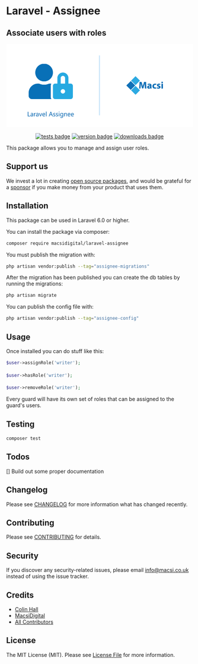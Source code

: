 # Laravel - Assignee

## Associate users with roles
 
![Header Image](https://github.com/MacsiDigital/repo-design/raw/master/laravel-assignee/header.png)

<p align="center">
 <a href="https://github.com/MacsiDigital/laravel-assignee/actions?query=workflow%3Atests"><img src="https://github.com/MacsiDigital/laravel-assignee/workflows/Run%20tests/badge.svg" style="max-width:100%;" alt="tests badge"></a>
 <a href="https://packagist.org/packages/macsidigital/laravel-assignee"><img src="https://img.shields.io/packagist/v/macsidigital/laravel-assignee.svg?style=flat-square" alt="version badge"/></a>
 <a href="https://packagist.org/packages/macsidigital/laravel-assignee"><img src="https://img.shields.io/packagist/dt/macsidigital/laravel-assignee.svg?style=flat-square" alt="downloads badge"/></a>
</p>

This package allows you to manage and assign user roles.

## Support us

We invest a lot in creating [open source packages](https://macsidigital.co.uk/open-source), and would be grateful for a [sponsor](https://github.com/sponsors/MacsiDigital) if you make money from your product that uses them.

## Installation

This package can be used in Laravel 6.0 or higher.

You can install the package via composer:

``` bash
composer require macsidigital/laravel-assignee
```

You must publish the migration with:

``` bash
php artisan vendor:publish --tag="assignee-migrations"
```

After the migration has been published you can create the db tables by running the migrations:

``` bash
php artisan migrate
```

You can publish the config file with:

``` bash
php artisan vendor:publish --tag="assignee-config"
```

## Usage

Once installed you can do stuff like this:

```php
$user->assignRole('writer');

$user->hasRole('writer');

$user->removeRole('writer');
```

Every guard will have its own set of roles that can be assigned to the guard's users.

## Testing

``` bash
composer test
```

## Todos

[] Build out some proper documentation

## Changelog

Please see [CHANGELOG](CHANGELOG.md) for more information what has changed recently.

## Contributing

Please see [CONTRIBUTING](CONTRIBUTING.md) for details.

## Security

If you discover any security-related issues, please email [info@macsi.co.uk](mailto:info@macsi.co.uk) instead of using the issue tracker.

## Credits

- [Colin Hall](https://github.com/colinhall17)
- [MacsiDigital](https://github.com/macsidigital)
- [All Contributors](../../contributors)

## License

The MIT License (MIT). Please see [License File](LICENSE.md) for more information.
